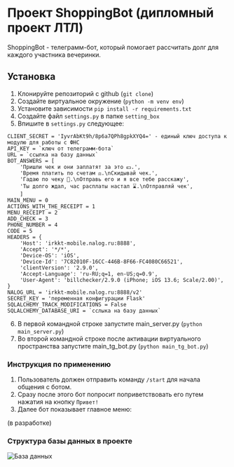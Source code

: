 # Проект ShoppingBot (дипломный проект ЛТЛ)

ShoppingBot - телеграмм-бот, который помогает рассчитать долг для каждого участника вечеринки.

## Установка

1. Клонируйте репозиторий с github (`git clone`)
2. Создайте виртуальное окружение (`python -m venv env`)
3. Установите зависимости `pip install -r requirements.txt`
4. Создайте файл `settings.py` в папке `setting_box`
5. Впишите в `settings.py` следующее:
```
CLIENT_SECRET = 'IyvrAbKt9h/8p6a7QPh8gpkXYQ4=' - единый ключ доступа к модулю для работы с ФНС
API_KEY = `ключ от телеграмм-бота`
URL = `ссылка на базу данных`
BOT_ANSWERS = [
    'Пришли чек и они заплатят за это 💵.',
    'Время платить по счетам ⚖️.\nСкидывай чек.',
    'Гадаю по чеку 🔮.\nОтправь его и я все тебе расскажу',
    'Ты долго ждал, час расплаты настал ⌛.\nОтправляй чек',
    ]
MAIN_MENU = 0
ACTIONS_WITH_THE_RECEIPT = 1
MENU_RECEIPT = 2
ADD_CHECK = 3
PHONE_NUMBER = 4
CODE = 5
HEADERS = {
    'Host': 'irkkt-mobile.nalog.ru:8888',
    'Accept': '*/*',
    'Device-OS': 'iOS',
    'Device-Id': '7C82010F-16CC-446B-8F66-FC4080C66521',
    'clientVersion': '2.9.0',
    'Accept-Language': 'ru-RU;q=1, en-US;q=0.9',
    'User-Agent': 'billchecker/2.9.0 (iPhone; iOS 13.6; Scale/2.00)',
}
NALOG_URL = 'irkkt-mobile.nalog.ru:8888/v2'
SECRET_KEY = 'переменная конфигурации Flask'
SQLALCHEMY_TRACK_MODIFICATIONS = False
SQLALCHEMY_DATABASE_URI = `сслыка на базу данных`
```
6. В первой командной строке запустите main_server.py (`python main_server.py`)
7. Во второй командной строке после активации виртуального пространства запустите main_tg_bot.py (`python main_tg_bot.py`)

### Инструкция по применению

1. Пользователь должен отправить команду `/start` для начала общения с ботом.
2. Сразу после этого бот попросит поприветствовать его путем нажатия на кнопку `Привет!`
3. Далее бот показывает главное меню:

(в разработке)

### Структура базы данных в проекте

![База данных](https://raw.githubusercontent.com/Vladislav-opto/Shopping_Bot_Final/main/images/db.jpg) 
